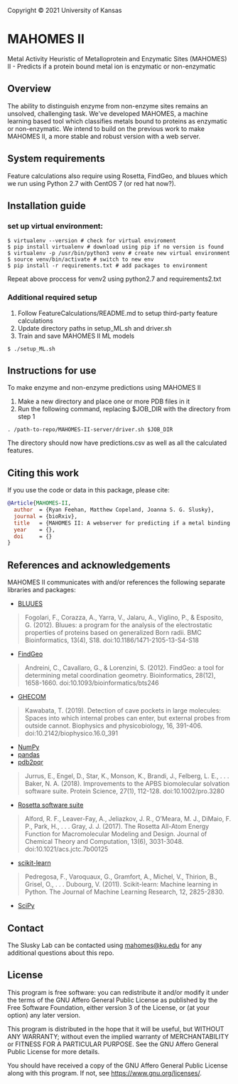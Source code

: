Copyright © 2021 University of Kansas

# MAHOMES II
Metal Activity Heuristic of Metalloprotein and Enzymatic Sites (MAHOMES) II - Predicts if a protein bound metal ion is enzymatic or non-enzymatic

## Overview
The ability to distinguish enzyme from non-enzyme sites remains an unsolved, challenging task. We've developed MAHOMES, a machine learning based tool which classifies metals bound to proteins as enzymatic or non-enzymatic. We intend to build on the previous work to make MAHOMES II, a more stable and robust version with a web server.

## System requirements
Feature calculations also require using Rosetta, FindGeo, and bluues which we run using Python 2.7 with CentOS 7 (or red hat now?).

## Installation guide
### set up virtual environment:
```
$ virtualenv --version # check for virtual enviroment
$ pip install virtualenv # download using pip if no version is found
$ virtualenv -p /usr/bin/python3 venv # create new virtual environment
$ source venv/bin/activate # switch to new env 
$ pip install -r requirements.txt # add packages to environment
```
Repeat above proccess for venv2 using python2.7 and requirements2.txt

### Additional required setup
1. Follow FeatureCalculations/README.md to setup third-party feature calculations
2. Update directory paths in setup_ML.sh and driver.sh
3. Train and save MAHOMES II ML models
```
$ ./setup_ML.sh
```
## Instructions for use
To make enzyme and non-enzyme predictions using MAHOMES II
1. Make a new directory and place one or more PDB files in it
2. Run the following command, replacing $JOB_DIR with the directory from step 1
```
. /path-to-repo/MAHOMES-II-server/driver.sh $JOB_DIR
```
The directory should now have predictions.csv as well as all the calculated features.


## Citing this work

If you use the code or data in this package, please cite:

```bibtex
@Article{MAHOMES-II,
  author  = {Ryan Feehan, Matthew Copeland, Joanna S. G. Slusky},
  journal = {bioRxiv},
  title   = {MAHOMES II: A webserver for predicting if a metal binding site is enzymatic},
  year    = {},
  doi     = {}
}
```

## References and acknowledgements

MAHOMES II communicates with and/or references the following separate libraries
and packages:
*   [BLUUES](https://doi.org/10.1186/1471-2105-13-S4-S18)
> Fogolari, F., Corazza, A., Yarra, V., Jalaru, A., Viglino, P., & Esposito, G.
     (2012). Bluues: a program for the analysis of the electrostatic
     properties of proteins based on generalized Born radii. BMC
     Bioinformatics, 13(4), S18. doi:10.1186/1471-2105-13-S4-S18
*   [FindGeo](http://metalweb.cerm.unifi.it/tools/findgeo/)
> Andreini, C., Cavallaro, G., & Lorenzini, S. (2012). FindGeo: a tool for
     determining metal coordination geometry. Bioinformatics, 28(12),
     1658-1660. doi:10.1093/bioinformatics/bts246
*   [GHECOM](https://pdbj.org/ghecom/)
> Kawabata, T. (2019). Detection of cave pockets in large molecules: Spaces
     into which internal probes can enter, but external probes from outside
     cannot. Biophysics and physicobiology, 16, 391-406.
     doi:10.2142/biophysico.16.0_391
*   [NumPy](https://numpy.org)
*   [pandas](https://pandas.pydata.org/)
*   [pdb2pqr](https://github.com/Electrostatics/pdb2pqr)
> Jurrus, E., Engel, D., Star, K., Monson, K., Brandi, J., Felberg, L. E., . . . Baker,
     N. A. (2018). Improvements to the APBS biomolecular solvation
     software suite. Protein Science, 27(1), 112-128.
     doi:10.1002/pro.3280
*   [Rosetta software suite](https://www.rosettacommons.org)
> Alford, R. F., Leaver-Fay, A., Jeliazkov, J. R., O’Meara, M. J., DiMaio, F. P., Park,
     H., . . . Gray, J. J. (2017). The Rosetta All-Atom Energy Function for
     Macromolecular Modeling and Design. Journal of Chemical Theory and
     Computation, 13(6), 3031-3048. doi:10.1021/acs.jctc.7b00125
*   [scikit-learn](https://github.com/scikit-learn/scikit-learn)
> Pedregosa, F., Varoquaux, G., Gramfort, A., Michel, V., Thirion, B., Grisel, O., .
     . . Dubourg, V. (2011). Scikit-learn: Machine learning in Python. The
     Journal of Machine Learning Research, 12, 2825-2830.
*   [SciPy](https://scipy.org)


## Contact

The Slusky Lab can be contacted using mahomes@ku.edu for any additional questions about this repo.

## License 

This program is free software: you can redistribute it and/or modify
it under the terms of the GNU Affero General Public License as published
by the Free Software Foundation, either version 3 of the License, or
(at your option) any later version.

This program is distributed in the hope that it will be useful,
but WITHOUT ANY WARRANTY; without even the implied warranty of
MERCHANTABILITY or FITNESS FOR A PARTICULAR PURPOSE.  See the
GNU Affero General Public License for more details.

You should have received a copy of the GNU Affero General Public License
along with this program.  If not, see <https://www.gnu.org/licenses/>.

